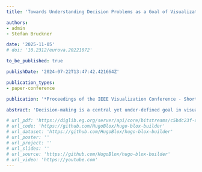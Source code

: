 ```yaml
---
title: 'Towards Understanding Decision Problems as a Goal of Visualization Design'

authors:
- admin
- Stefan Bruckner

date: '2025-11-05'
# doi: '10.2312/eurova.20221072'

to_be_published: true

publishDate: '2024-07-22T13:47:42.421664Z'

publication_types:
- paper-conference

publication: '*Proceedings of the IEEE Visualization Conference - Short Papers*'

abstract: 'Decision-making is a central yet under-defined goal in visualization research. While existing task models address decision processes, they often neglect the conditions framing a decision. To better support decision-making tasks, we propose a characterization scheme that describes decision problems through key properties of the data, users, and task context. This scheme helps visualization researchers specify decision-support claims more precisely and informs the design of appropriate visual encodings and interactions. We demonstrate the utility of our approach by applying it to characterize decision tasks targeted by existing design studies, highlighting opportunities for future research in decision-centric visualization.'

# url_pdf: 'https://diglib.eg.org/server/api/core/bitstreams/c5bdc23f-d493-4ba2-ba0e-fc6cd1ea4bcc/content'
# url_code: 'https://github.com/HugoBlox/hugo-blox-builder'
# url_dataset: 'https://github.com/HugoBlox/hugo-blox-builder'
# url_poster: ''
# url_project: ''
# url_slides: ''
# url_source: 'https://github.com/HugoBlox/hugo-blox-builder'
# url_video: 'https://youtube.com'
---
```

